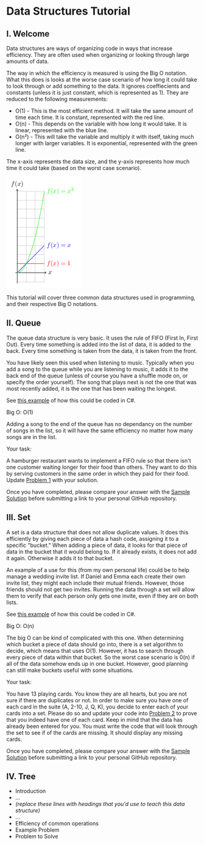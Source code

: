 # Data Structures Tutorial

## I. Welcome

Data structures are ways of organizing code in ways that increase efficiency. They are often used when organizing or looking through large amounts of data.

The way in which the efficiency is measured is using the Big O notation. What this does is looks at the worse case scenario of how long it could take to look through or add something to the data. It ignores coeffiecients and constants (unless it is just constant, which is represented as 1). They are reduced to the following measurements:

* O(1) - This is the most efficient method. It will take the same amount of time each time. It is constant, represented with the red line.
* O(n) - This depends on the variable with how long it would take. It is linear, represented with the blue line. 
* O(n²) - This will take the variable and multiply it with itself, taking much longer with larger variables. It is exponential, represented with the green line. 

The x-axis represents the data size, and the y-axis represents how much time it could take (based on the worst case scenario).

![Image](images/big_o_graph.png)

This tutorial will cover three common data structures used in programming, and their respective Big O notations. 

## II. Queue

The queue data structure is very basic. It uses the rule of FIFO (First In, First Out). Every time something is added into the list of data, it is added to the back. Every time something is taken from the data, it is taken from the front. 

You have likely seen this used when listening to music. Typically when you add a song to the queue while you are listening to music, it adds it to the back end of the queue (unless of course you have a shuffle mode on, or specify the order yourself). The song that plays next is not the one that was most recently added, it is the one that has been waiting the longest. 

See [this example](https://github.com/danieljcross/data_struct/tree/master/fa24-final-project-danieljcross-main/ds1-example) of how this could be coded in C#. 

Big O: O(1)

Adding a song to the end of the queue has no dependancy on the number of songs in the list, so it will have the same efficiency no matter how many songs are in the list. 

Your task:

A hamburger restaurant wants to implement a FIFO rule so that there isn't one customer waiting longer for their food than others. They want to do this by serving customers in the same order in which they paid for their food. Update [Problem 1](https://github.com/danieljcross/data_struct/tree/master/fa24-final-project-danieljcross-main/ds1-problem) with your solution. 

Once you have completed, please compare your answer with the [Sample Solution](https://github.com/danieljcross/data_struct/tree/master/fa24-final-project-danieljcross-main/ds1-solution) before submitting a link to your personal GitHub repository. 

## III. Set

A set is a data structure that does not allow duplicate values. It does this efficiently by giving each piece of data a hash code, assigning it to a specific "bucket." When adding a piece of data, it looks for that piece of data in the bucket that it would belong to. If it already exists, it does not add it again. Otherwise it adds it to that bucket. 

An example of a use for this (from my own personal life) could be to help manage a wedding invite list. If Daniel and Emma each create their own invite list, they might each include their mutual friends. However, those friends should not get two invites. Running the data through a set will allow them to verify that each person only gets one invite, even if they are on both lists. 

See [this example](https://github.com/danieljcross/data_struct/tree/master/fa24-final-project-danieljcross-main/ds2-example) of how this could be coded in C#. 

Big O: O(n)

The big O can be kind of complicated with this one. When determining which bucket a piece of data should go into, there is a set algorithm to decide, which means that uses O(1). However, it has to search through every piece of data within that bucket. So the worst case scenario is 0(n) if all of the data somehow ends up in one bucket. However, good planning can still make buckets useful with some situations. 

Your task:

You have 13 playing cards. You know they are all hearts, but you are not sure if there are duplicates or not. In order to make sure you have one of each card in the suite (A, 2-10, J, Q, K), you decide to enter each of your cards into a set. Please do so and update your code into [Problem 2](https://github.com/danieljcross/data_struct/tree/master/fa24-final-project-danieljcross-main/ds2-problem) to prove that you indeed have one of each card. Keep in mind that the data has already been entered for you. You must write the code that will look through the set to see if of the cards are missing. It should display any missing cards. 

Once you have completed, please compare your answer with the [Sample Solution](https://github.com/danieljcross/data_struct/tree/master/fa24-final-project-danieljcross-main/ds2-solution) before submitting a link to your personal GitHub repository. 

## IV. Tree

* Introduction
* ...
* *(replace these lines with headings that you'd use to teach this data structure)*
* ...
* Efficiency of common operations
* Example Problem
* Problem to Solve